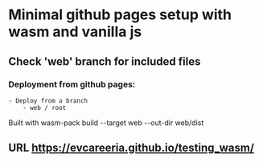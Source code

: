 # Minimal github pages setup with wasm and vanilla js

## Check 'web' branch for included files

### Deployment from github pages:
    - Deploy from a branch
        - web / root

Built with wasm-pack build --target web --out-dir web/dist

## URL https://evcareeria.github.io/testing_wasm/